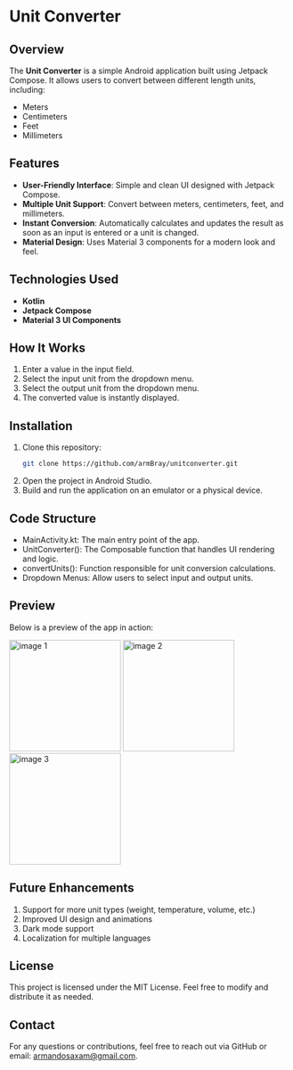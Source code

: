 # Unit Converter

## Overview

The **Unit Converter** is a simple Android application built using Jetpack Compose. It allows users to convert between different length units, including:

- Meters
- Centimeters
- Feet
- Millimeters

## Features

- **User-Friendly Interface**: Simple and clean UI designed with Jetpack Compose.
- **Multiple Unit Support**: Convert between meters, centimeters, feet, and millimeters.
- **Instant Conversion**: Automatically calculates and updates the result as soon as an input is entered or a unit is changed.
- **Material Design**: Uses Material 3 components for a modern look and feel.

## Technologies Used

- **Kotlin**
- **Jetpack Compose**
- **Material 3 UI Components**

## How It Works

1. Enter a value in the input field.
2. Select the input unit from the dropdown menu.
3. Select the output unit from the dropdown menu.
4. The converted value is instantly displayed.

## Installation

1. Clone this repository:
   ```bash
   git clone https://github.com/armBray/unitconverter.git

2. Open the project in Android Studio.
3. Build and run the application on an emulator or a physical device.
   
## Code Structure
- MainActivity.kt: The main entry point of the app.
- UnitConverter(): The Composable function that handles UI rendering and logic.
- convertUnits(): Function responsible for unit conversion calculations.
- Dropdown Menus: Allow users to select input and output units.

## Preview
Below is a preview of the app in action:

<img src="https://github.com/user-attachments/assets/163f725c-60ab-4d04-9e50-a0d4f8190cfc" alt="image 1" width="200"/>
<img src="https://github.com/user-attachments/assets/d48594bf-8876-46cd-a272-e6dfc99d9b7e" alt="image 2" width="200"/>
<img src="https://github.com/user-attachments/assets/5fa69b90-648c-461a-b4c4-f46583346c2c" alt="image 3" width="200"/>

## Future Enhancements
1. Support for more unit types (weight, temperature, volume, etc.)
2. Improved UI design and animations
4. Dark mode support
5. Localization for multiple languages

## License
This project is licensed under the MIT License. Feel free to modify and distribute it as needed.

## Contact
For any questions or contributions, feel free to reach out via GitHub or email: armandosaxam@gmail.com.
